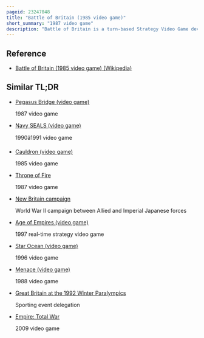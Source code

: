 ```yaml
---
pageid: 23247048
title: "Battle of Britain (1985 video game)"
short_summary: "1987 video game"
description: "Battle of Britain is a turn-based Strategy Video Game developed and published in 1985 by personal Software Services for the Commodore 64. It was also ported the next Year to the Amstrad Cpc and Zx Spectrum. It is the seventh Installment in the strategic Wargames Series. The Game is set during the Battle of Britain Campaign of the Second World War and revolves around Britain's Defence and Prevention against a nazi Invasion. In the Game, the Player commands the Royal Air Force as they must defend key Cities against the Luftwaffe."
---
```


## Reference

- [Battle of Britain (1985 video game) (Wikipedia)](https://en.wikipedia.org/?curid=23247048)

## Similar TL;DR

- [Pegasus Bridge (video game)](/tldr/en/pegasus-bridge-video-game)

  1987 video game

- [Navy SEALS (video game)](/tldr/en/navy-seals-video-game)

  1990â1991 video game

- [Cauldron (video game)](/tldr/en/cauldron-video-game)

  1985 video game

- [Throne of Fire](/tldr/en/throne-of-fire)

  1987 video game

- [New Britain campaign](/tldr/en/new-britain-campaign)

  World War II campaign between Allied and Imperial Japanese forces

- [Age of Empires (video game)](/tldr/en/age-of-empires-video-game)

  1997 real-time strategy video game

- [Star Ocean (video game)](/tldr/en/star-ocean-video-game)

  1996 video game

- [Menace (video game)](/tldr/en/menace-video-game)

  1988 video game

- [Great Britain at the 1992 Winter Paralympics](/tldr/en/great-britain-at-the-1992-winter-paralympics)

  Sporting event delegation

- [Empire: Total War](/tldr/en/empire-total-war)

  2009 video game
